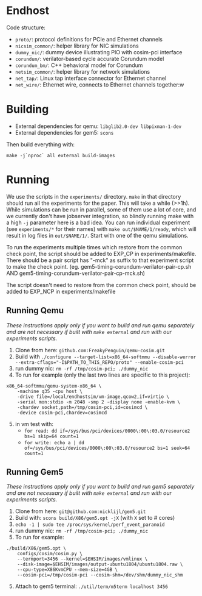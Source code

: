 # Endhost

Code structure:
 - `proto/`: protocol definitions for PCIe and Ethernet channels
 - `nicsim_common/`: helper library for NIC simulations
 - `dummy_nic/`: dummy device illustrating PIO with cosim-pci interface
 - `corundum/`: verilator-based cycle accurate Corundum model
 - `corundum_bm/`: C++ behavioral model for Corundum
 - `netsim_common/`: helper library for network simulations
 - `net_tap/`: Linux tap interface connector for Ethernet channel
 - `net_wire/`: Ethernet wire, connects to Ethernet channels together:w

# Building
 - External dependencies for qemu: `libglib2.0-dev libpixman-1-dev`
 - External dependencies for gem5: `scons`

Then build everything with:
```
make -j`nproc` all external build-images
```

# Running

We use the scripts in the `experiments/` directory. `make` in that directory
should run all the experiments for the paper. This will take a while (>>1h).
While simulations can be run in parallel, some of them use a lot of core, and we
currently don't have jobserver integration, so blindly running make with a high
`-j` parameter here is a bad idea. You can run individual experiment (see
`experiments/*` for their names) with `make out/$NAME/1/ready`, which will
result in log files in `out/$NAME/1/`. Start with one of the qemu simulations.

To run the experiments multiple times which restore from the common check point,
the script should be added to EXP_CP in experiments/makefile. There should be a 
pair script has "-mck" as suffix to that experiment script to make the check point.
(eg. gem5-timing-corundum-verilator-pair-cp.sh AND gem5-timing-corundum-verilator-pair-cp-mck.sh)

The script doesn't need to restore from the common check point, should be added to 
EXP_NCP in experiments/makefile

## Running Qemu

*These instructions apply only if you want to build and run qemu separately and
are not necessary if built with `make external` and run with our experiments
scripts.*

1. Clone from here: `github.com:FreakyPenguin/qemu-cosim.git`
2. Build with `./configure --target-list=x86_64-softmmu --disable-werror --extra-cflags="-I$PATH_TO_THIS_REPO/proto" --enable-cosim-pci`
3. run dummy nic: `rm -rf /tmp/cosim-pci; ./dummy_nic`
4. To run for example (only the last two lines are specific to this project):
```
x86_64-softmmu/qemu-system-x86_64 \
    -machine q35 -cpu host \
    -drive file=/local/endhostsim/vm-image.qcow2,if=virtio \
    -serial mon:stdio -m 2048 -smp 2 -display none -enable-kvm \
    -chardev socket,path=/tmp/cosim-pci,id=cosimcd \
    -device cosim-pci,chardev=cosimcd
```
5. in vm test with:
    * `for read: dd if=/sys/bus/pci/devices/0000\:00\:03.0/resource2 bs=1 skip=64 count=1`
    * `for write: echo a | dd of=/sys/bus/pci/devices/0000\:00\:03.0/resource2 bs=1 seek=64 count=1`

## Running Gem5

*These instructions apply only if you want to build and run gem5 separately and
are not necessary if built with `make external` and run with our experiments
scripts.*

1. Clone from here: `git@github.com:nicklijl/gem5.git`
2. Build with: `scons build/X86/gem5.opt -jX` (with `X` set to # cores)
3. `echo -1 | sudo tee /proc/sys/kernel/perf_event_paranoid`
4. run dummy nic: `rm -rf /tmp/cosim-pci; ./dummy_nic`
5. To run for example:
```
./build/X86/gem5.opt \
    configs/cosim/cosim.py \
    --termport=3456 --kernel=$EHSIM/images/vmlinux \
    --disk-image=$EHSIM/images/output-ubuntu1804/ubuntu1804.raw \
    --cpu-type=X86KvmCPU --mem-size=4GB \
    --cosim-pci=/tmp/cosim-pci --cosim-shm=/dev/shm/dummy_nic_shm
```
5. Attach to gem5 terminal: `./util/term/m5term localhost 3456`
